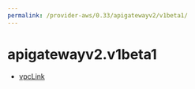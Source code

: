 ```yaml
---
permalink: /provider-aws/0.33/apigatewayv2/v1beta1/
---
```


# apigatewayv2.v1beta1



* [vpcLink](vpcLink.md)